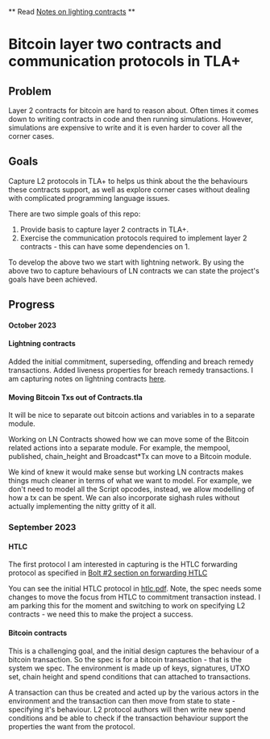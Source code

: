 
** Read [Notes on lighting contracts](./lightning-contracts-notes.md) **

# Bitcoin layer two contracts and communication protocols in TLA+


## Problem

Layer 2 contracts for bitcoin are hard to reason about. Often times it
comes down to writing contracts in code and then running
simulations. However, simulations are expensive to write and it is
even harder to cover all the corner cases.

## Goals

Capture L2 protocols in TLA+ to helps us think about the the
behaviours these contracts support, as well as explore corner cases
without dealing with complicated programming language issues.

There are two simple goals of this repo:

1. Provide basis to capture layer 2 contracts in TLA+.
2. Exercise the communication protocols required to implement layer 2
   contracts - this can have some dependencies on 1.

To develop the above two we start with lightning network. By using the
above two to capture behaviours of LN contracts we can state the
project's goals have been achieved.


## Progress

#### October 2023

#### Lightning contracts

Added the initial commitment, superseding, offending and breach remedy
transactions. Added liveness properties for breach remedy
transactions. I am capturing notes on lightning contracts
[here](lightning-contracts-notes.md).

#### Moving Bitcoin Txs out of Contracts.tla

It will be nice to separate out bitcoin actions and variables in to a
separate module.

Working on LN Contracts showed how we can move some of the Bitcoin
related actions into a separate module. For example, the mempool,
published, chain_height and Broadcast*Tx can move to a Bitcoin
module.

We kind of knew it would make sense but working LN contracts makes
things much cleaner in terms of what we want to model. For example, we
don't need to model all the Script opcodes, instead, we allow
modelling of how a tx can be spent. We can also incorporate sighash
rules without actually implementing the nitty gritty of it all.

### September 2023

#### HTLC

The first protocol I am interested in capturing is the HTLC forwarding
protocol as specified in [Bolt #2 section on forwarding
HTLC](https://github.com/lightning/bolts/blob/master/02-peer-protocol.md#forwarding-htlcs)

You can see the initial HTLC protocol in [htlc.pdf](./htlc.pdf). Note,
the spec needs some changes to move the focus from HTLC to commitment
transaction instead. I am parking this for the moment and switching to
work on specifying L2 contracts - we need this to make the project a
success.

#### Bitcoin contracts

This is a challenging goal, and the initial design captures the
behaviour of a bitcoin transaction. So the spec is for a bitcoin
transaction - that is the system we spec. The environment is made up
of keys, signatures, UTXO set, chain height and spend conditions that
can attached to transactions.

A transaction can thus be created and acted up by the various actors
in the environment and the transaction can then move from state to
state - specifying it's behaviour. L2 protocol authors will then write
new spend conditions and be able to check if the transaction behaviour
support the properties the want from the protocol.
